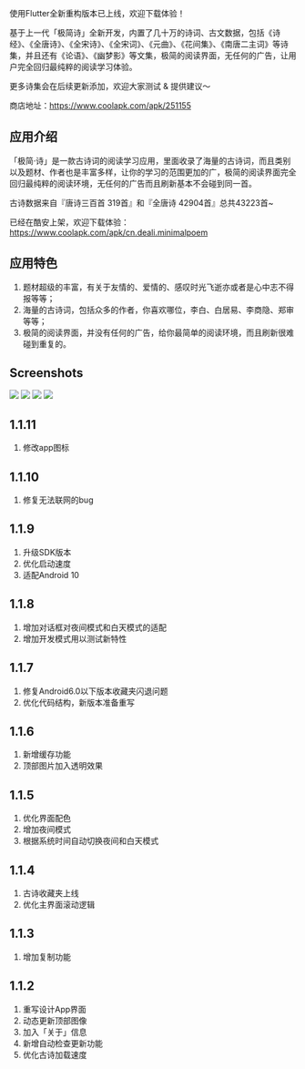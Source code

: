 使用Flutter全新重构版本已上线，欢迎下载体验！

基于上一代「极简诗」全新开发，内置了几十万的诗词、古文数据，包括《诗经》、《全唐诗》、《全宋诗》、《全宋词》、《元曲》、《花间集》、《南唐二主词》等诗集，并且还有《论语》、《幽梦影》等文集，极简的阅读界面，无任何的广告，让用户完全回归最纯粹的阅读学习体验。

更多诗集会在后续更新添加，欢迎大家测试 & 提供建议～

商店地址：https://www.coolapk.com/apk/251155

## 应用介绍
「极简·诗」是一款古诗词的阅读学习应用，里面收录了海量的古诗词，而且类别以及题材、作者也是丰富多样，让你的学习的范围更加的广，极简的阅读界面完全回归最纯粹的阅读环境，无任何的广告而且刷新基本不会碰到同一首。

古诗数据来自『唐诗三百首 319首』和『全唐诗 42904首』总共43223首~

已经在酷安上架，欢迎下载体验：https://www.coolapk.com/apk/cn.deali.minimalpoem


## 应用特色
1. 题材超级的丰富，有关于友情的、爱情的、感叹时光飞逝亦或者是心中志不得报等等；
2. 海量的古诗词，包括众多的作者，你喜欢哪位，李白、白居易、李商隐、郑审等等；
3. 极简的阅读界面，并没有任何的广告，给你最简单的阅读环境，而且刷新很难碰到重复的。


## Screenshots
![](https://github.com/Deali-Axy/MinimalPoem/blob/master/Screenshot/2018-10-31%2011-30-09%20%E7%9A%84%E5%B1%8F%E5%B9%95%E6%88%AA%E5%9B%BE.png?raw=true)
![](https://github.com/Deali-Axy/MinimalPoem/blob/master/Screenshot/2018-10-31%2011-30-42%20%E7%9A%84%E5%B1%8F%E5%B9%95%E6%88%AA%E5%9B%BE.png?raw=true)
![](https://github.com/Deali-Axy/MinimalPoem/blob/master/Screenshot/2018-10-31%2011-31-10%20%E7%9A%84%E5%B1%8F%E5%B9%95%E6%88%AA%E5%9B%BE.png?raw=true)
![](https://github.com/Deali-Axy/MinimalPoem/blob/master/Screenshot/2018-10-31%2011-31-26%20%E7%9A%84%E5%B1%8F%E5%B9%95%E6%88%AA%E5%9B%BE.png?raw=true)

## 1.1.11
1. 修改app图标

## 1.1.10
1. 修复无法联网的bug

## 1.1.9
1. 升级SDK版本
2. 优化启动速度
3. 适配Android 10

## 1.1.8
1. 增加对话框对夜间模式和白天模式的适配
2. 增加开发模式用以测试新特性

## 1.1.7
1. 修复Android6.0以下版本收藏夹闪退问题
2. 优化代码结构，新版本准备重写

## 1.1.6
1. 新增缓存功能
2. 顶部图片加入透明效果

## 1.1.5
1. 优化界面配色
2. 增加夜间模式
3. 根据系统时间自动切换夜间和白天模式

## 1.1.4
1. 古诗收藏夹上线
2. 优化主界面滚动逻辑

## 1.1.3
1. 增加复制功能

## 1.1.2
1. 重写设计App界面
2. 动态更新顶部图像
3. 加入「关于」信息
4. 新增自动检查更新功能
5. 优化古诗加载速度
